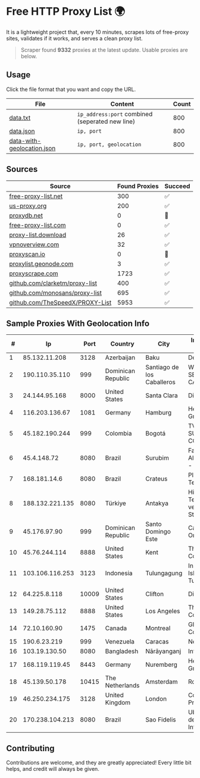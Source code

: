 
# Free HTTP Proxy List 🌍

It is a lightweight project that, every 10 minutes, scrapes lots of free-proxy sites, validates if it works, and serves a clean proxy list.


> Scraper found **9332** proxies at the latest update. Usable proxies are below.

## Usage

Click the file format that you want and copy the URL.


|File|Content|Count|
|----|-------|-----|
|[data.txt](https://raw.githubusercontent.com/themiralay/Proxy-List-World/master/data.txt)|`ip_address:port` combined (seperated new line)|800|
|[data.json](https://raw.githubusercontent.com/themiralay/Proxy-List-World/master/data.json)|`ip, port`|800|
|[data-with-geolocation.json](https://raw.githubusercontent.com/themiralay/Proxy-List-World/master/data-with-geolocation.json)|`ip, port, geolocation`|800|

## Sources

|Source|Found Proxies|Succeed|
|------|-------------|-------|
|[free-proxy-list.net](https://free-proxy-list.net)|300|✅|
|[us-proxy.org](https://www.us-proxy.org)|200|✅|
|[proxydb.net](http://proxydb.net)|0|🚫|
|[free-proxy-list.com](https://free-proxy-list.com/?page=&port=&type%5B%5D=http&type%5B%5D=https&up_time=0&search=Search)|0|✅|
|[proxy-list.download](https://www.proxy-list.download/HTTP)|26|✅|
|[vpnoverview.com](https://vpnoverview.com/privacy/anonymous-browsing/free-proxy-servers)|32|✅|
|[proxyscan.io](https://www.proxyscan.io)|0|🚫|
|[proxylist.geonode.com](https://proxylist.geonode.com/api/proxy-list?limit=300&page=1&sort_by=lastChecked&sort_type=desc&protocols=http,https)|3|✅|
|[proxyscrape.com](https://api.proxyscrape.com/v2/?request=displayproxies&protocol=http&timeout=10000&country=all&ssl=all&anonymity=all)|1723|✅|
|[github.com/clarketm/proxy-list](https://raw.githubusercontent.com/clarketm/proxy-list/master/proxy-list-raw.txt)|400|✅|
|[github.com/monosans/proxy-list](https://raw.githubusercontent.com/monosans/proxy-list/main/proxies/http.txt)|695|✅|
|[github.com/TheSpeedX/PROXY-List](https://raw.githubusercontent.com/TheSpeedX/PROXY-List/master/http.txt)|5953|✅|


## Sample Proxies With Geolocation Info

|#|Ip|Port|Country|City|Internet Service Provider|
|-|--|----|-------|----|-------------------------|
|1|85.132.11.208|3128|Azerbaijan|Baku|Delta|
|2|190.110.35.110|999|Dominican Republic|Santiago de los Caballeros|WIRELESS MULTI SERVICE VARGAS CABRERA, S. R. L|
|3|24.144.95.168|8000|United States|Santa Clara|DigitalOcean, LLC|
|4|116.203.136.67|1081|Germany|Hamburg|Hetzner Online GmbH|
|5|45.182.190.244|999|Colombia|Bogotá|TV AZTECA SUCURSAL COLOMBIA|
|6|45.4.148.72|8080|Brazil|Surubim|Fausto Silva de Almeida Serviços - ME|
|7|168.181.14.6|8080|Brazil|Crateus|Planeta NET Telecom|
|8|188.132.221.135|8080|Türkiye|Antakya|High Speed Telekomunikasyon ve Hab. Hiz. Ltd. Sti.|
|9|45.176.97.90|999|Dominican Republic|Santo Domingo Este|Cable Onda Oriental, SRL|
|10|45.76.244.114|8888|United States|Kent|The Constant Company|
|11|103.106.116.253|3123|Indonesia|Tulungagung|Institut Agama Islam Negeri Tulungagung|
|12|64.225.8.118|10009|United States|Clifton|DigitalOcean, LLC|
|13|149.28.75.112|8888|United States|Los Angeles|The Constant Company|
|14|72.10.160.90|1475|Canada|Montreal|GloboTech Communications|
|15|190.6.23.219|999|Venezuela|Caracas|Net Uno|
|16|103.19.130.50|8080|Bangladesh|Nārāyanganj|InfoLink|
|17|168.119.119.45|8443|Germany|Nuremberg|Hetzner Online GmbH|
|18|45.139.50.178|10415|The Netherlands|Amsterdam|RoyaleHosting BV|
|19|46.250.234.175|3128|United Kingdom|London|Contabo Asia Private Limited|
|20|170.238.104.213|8080|Brazil|Sao Fidelis|Ubbinet Provedor de Servicos de Internet Ltda ME|



## Contributing

Contributions are welcome, and they are greatly appreciated! Every
little bit helps, and credit will always be given.

